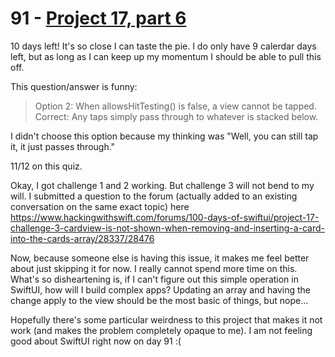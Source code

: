 # 91 - [Project 17, part 6](https://www.hackingwithswift.com/100/swiftui/91)

10 days left! It's so close I can taste the pie. I do only have 9 calerdar days left, but as long as I can keep up my momentum I should be able to pull this off.

This question/answer is funny:

> Option 2: When allowsHitTesting() is false, a view cannot be tapped.
> Correct: Any taps simply pass through to whatever is stacked below.

I didn't choose this option because my thinking was "Well, you can still tap it, it just passes through."

11/12 on this quiz.

Okay, I got challenge 1 and 2 working. But challenge 3 will not bend to my will. I submitted a question to the forum (actually added to an existing conversation on the same exact topic) here https://www.hackingwithswift.com/forums/100-days-of-swiftui/project-17-challenge-3-cardview-is-not-shown-when-removing-and-inserting-a-card-into-the-cards-array/28337/28476

Now, because someone else is having this issue, it makes me feel better about just skipping it for now. I really cannot spend more time on this. What's so disheartening is, if I can't figure out this simple operation in SwiftUI, how will I build complex apps? Updating an array and having the change apply to the view should be the most basic of things, but nope...

Hopefully there's some particular weirdness to this project that makes it not work (and makes the problem completely opaque to me). I am not feeling good about SwiftUI right now on day 91 :(
